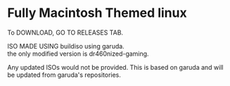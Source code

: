 # Fully Macintosh Themed linux      

To DOWNLOAD, GO TO RELEASES TAB.       
 
ISO MADE USING buildiso using garuda.       
the only modified version is dr460nized-gaming.          

Any updated ISOs would not be provided. This is based on garuda and will be updated from garuda's repositories.
